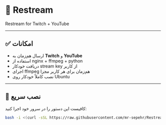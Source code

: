# 🎥 Restream

Restream for Twitch + YouTube  

---

## ✅ امکانات

- ارسال هم‌زمان به **Twitch** و **YouTube**
- استفاده از nginx + ffmpeg + python
- دریافت خودکار stream key از کاربر
- اجرای ffmpeg هم‌زمان برای هر کاربر مجزا
- نصب کاملاً خودکار روی Ubuntu

---

## 🚀 نصب سریع

کافیست این دستور را در سرور خود اجرا کنید:

```bash
bash -i <(curl -sSL https://raw.githubusercontent.com/mr-sepehr/Restream/main/restream.sh)
